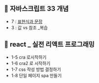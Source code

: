 ## 📒 자바스크립트 33 개념
- 7 :  [표현식과 문장](https://velog.io/@gay0ung/%ED%91%9C%ED%98%84%EC%8B%9DExpression-%EA%B3%BC-%EB%AC%B8%EC%9E%A5Statement)
- 3 :  값 vs 참조  _복습

## 📘 react _ 실전 리액트 프로그래밍
-  1-5 cra 로시작하기 
- 1-6 cra2 로 시작하기 
- 1-7 css 작성 방법 결정하기 
- 1-8 단일 페이지 spa 만들기
